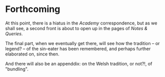 # Forthcoming

At this point, there is a hiatus in the *Academy* correspondence, but as we shall see, a second front is about to open up in the pages of *Notes & Queries*.

The final part, when we eventually get there, will see how the tradition – or legend? – of the sin-eater has been remembered, and perhaps further elaborated on, since then.

And there will also be an appenddix: on the Welsh tradition, or not?!, of "bundling".



